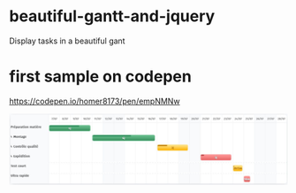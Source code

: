 # beautiful-gantt-and-jquery
Display tasks in a beautiful gant

# first sample on codepen 
https://codepen.io/homer8173/pen/empNMNw

![Screenshot of a comment on a GitHub issue showing an image, added in the Markdown, of an Octocat smiling and raising a tentacle.](/first-sample.jpg)
